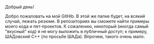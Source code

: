 Добрый день!

Добро пожаловать на мой GitHib. В этой же папке будет, на всякий случай, лежать резюме. В репозиториях вы сможете найти примеры моего кода и пет-проектов. К сожалению, некоторый (иногда самый "вкусный" код) я не могу выложить в публичный доступ; к примеру, ШАДовский С++ (по просьбе ШАДа). Впрочем, такого очень мало. 
